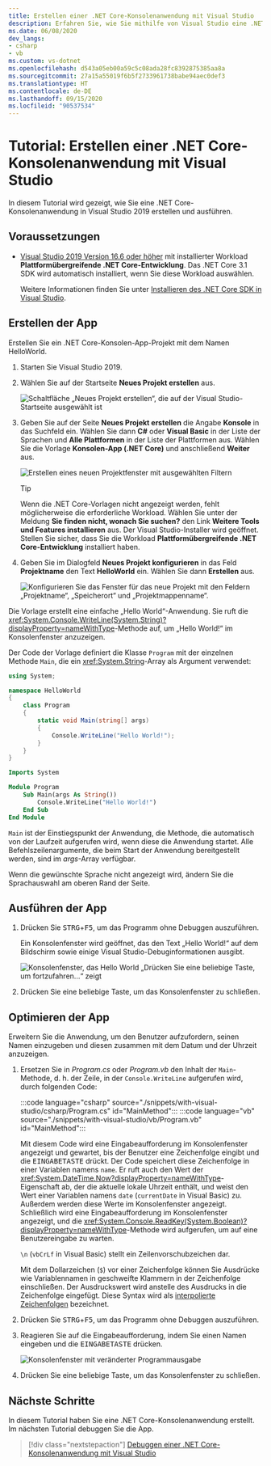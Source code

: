 ```yaml
---
title: Erstellen einer .NET Core-Konsolenanwendung mit Visual Studio
description: Erfahren Sie, wie Sie mithilfe von Visual Studio eine .NET-Konsolenanwendung mit C# oder Visual Basic erstellen.
ms.date: 06/08/2020
dev_langs:
- csharp
- vb
ms.custom: vs-dotnet
ms.openlocfilehash: d543a05eb00a59c5c08ada28fc8392875385aa8a
ms.sourcegitcommit: 27a15a55019f6b5f2733961738babe94aec0def3
ms.translationtype: HT
ms.contentlocale: de-DE
ms.lasthandoff: 09/15/2020
ms.locfileid: "90537534"
---
```

# <a name="tutorial-create-a-net-core-console-application-using-visual-studio"></a>Tutorial: Erstellen einer .NET Core-Konsolenanwendung mit Visual Studio

In diesem Tutorial wird gezeigt, wie Sie eine .NET Core-Konsolenanwendung in Visual Studio 2019 erstellen und ausführen.

## <a name="prerequisites"></a>Voraussetzungen

- [Visual Studio 2019 Version 16.6 oder höher](https://visualstudio.microsoft.com/downloads/?utm_medium=microsoft&utm_source=docs.microsoft.com&utm_campaign=inline+link&utm_content=download+vs2019) mit installierter Workload **Plattformübergreifende .NET Core-Entwicklung**. Das .NET Core 3.1 SDK wird automatisch installiert, wenn Sie diese Workload auswählen.

  Weitere Informationen finden Sie unter [Installieren des .NET Core SDK in Visual Studio](../install/windows.md#install-with-visual-studio).

## <a name="create-the-app"></a>Erstellen der App

Erstellen Sie ein .NET Core-Konsolen-App-Projekt mit dem Namen HelloWorld.

1. Starten Sie Visual Studio 2019.

1. Wählen Sie auf der Startseite **Neues Projekt erstellen** aus.

   ![Schaltfläche „Neues Projekt erstellen“, die auf der Visual Studio-Startseite ausgewählt ist](./media/with-visual-studio/start-window.png)

1. Geben Sie auf der Seite **Neues Projekt erstellen** die Angabe **Konsole** in das Suchfeld ein. Wählen Sie dann **C#** oder **Visual Basic** in der Liste der Sprachen und **Alle Plattformen** in der Liste der Plattformen aus. Wählen Sie die Vorlage **Konsolen-App (.NET Core)** und anschließend **Weiter** aus.

   ![Erstellen eines neuen Projektfenster mit ausgewählten Filtern](./media/with-visual-studio/create-new-project.png)

   > [!TIP]
   > Wenn die .NET Core-Vorlagen nicht angezeigt werden, fehlt möglicherweise die erforderliche Workload. Wählen Sie unter der Meldung **Sie finden nicht, wonach Sie suchen?** den Link **Weitere Tools und Features installieren** aus. Der Visual Studio-Installer wird geöffnet. Stellen Sie sicher, dass Sie die Workload **Plattformübergreifende .NET Core-Entwicklung** installiert haben.

1. Geben Sie im Dialogfeld **Neues Projekt konfigurieren** in das Feld **Projektname** den Text **HelloWorld** ein. Wählen Sie dann **Erstellen** aus.

   ![Konfigurieren Sie das Fenster für das neue Projekt mit den Feldern „Projektname“, „Speicherort“ und „Projektmappenname“.](./media/with-visual-studio/configure-new-project.png)

Die Vorlage erstellt eine einfache „Hello World“-Anwendung. Sie ruft die <xref:System.Console.WriteLine(System.String)?displayProperty=nameWithType>-Methode auf, um „Hello World!“ im Konsolenfenster anzuzeigen.

Der Code der Vorlage definiert die Klasse `Program` mit der einzelnen Methode `Main`, die ein <xref:System.String>-Array als Argument verwendet:

```csharp
using System;

namespace HelloWorld
{
    class Program
    {
        static void Main(string[] args)
        {
            Console.WriteLine("Hello World!");
        }
    }
}
```

```vb
Imports System

Module Program
    Sub Main(args As String())
        Console.WriteLine("Hello World!")
    End Sub
End Module
```

`Main` ist der Einstiegspunkt der Anwendung, die Methode, die automatisch von der Laufzeit aufgerufen wird, wenn diese die Anwendung startet. Alle Befehlszeilenargumente, die beim Start der Anwendung bereitgestellt werden, sind im *args*-Array verfügbar.

Wenn die gewünschte Sprache nicht angezeigt wird, ändern Sie die Sprachauswahl am oberen Rand der Seite.

## <a name="run-the-app"></a>Ausführen der App

1. Drücken Sie <kbd>STRG</kbd>+<kbd>F5</kbd>, um das Programm ohne Debuggen auszuführen.

   Ein Konsolenfenster wird geöffnet, das den Text „Hello World!“ auf dem Bildschirm sowie einige Visual Studio-Debuginformationen ausgibt.

   ![Konsolenfenster, das Hello World „Drücken Sie eine beliebige Taste, um fortzufahren...“ zeigt](./media/with-visual-studio/hello-world-console.png)

1. Drücken Sie eine beliebige Taste, um das Konsolenfenster zu schließen.

## <a name="enhance-the-app"></a>Optimieren der App

Erweitern Sie die Anwendung, um den Benutzer aufzufordern, seinen Namen einzugeben und diesen zusammen mit dem Datum und der Uhrzeit anzuzeigen.

1. Ersetzen Sie in *Program.cs* oder *Program.vb* den Inhalt der `Main`-Methode, d. h. der Zeile, in der `Console.WriteLine` aufgerufen wird, durch folgenden Code:

   :::code language="csharp" source="./snippets/with-visual-studio/csharp/Program.cs" id="MainMethod":::
   :::code language="vb" source="./snippets/with-visual-studio/vb/Program.vb" id="MainMethod":::

   Mit diesem Code wird eine Eingabeaufforderung im Konsolenfenster angezeigt und gewartet, bis der Benutzer eine Zeichenfolge eingibt und die <kbd>EINGABETASTE</kbd> drückt. Der Code speichert diese Zeichenfolge in einer Variablen namens `name`. Er ruft auch den Wert der <xref:System.DateTime.Now?displayProperty=nameWithType>-Eigenschaft ab, der die aktuelle lokale Uhrzeit enthält, und weist den Wert einer Variablen namens `date` (`currentDate` in Visual Basic) zu. Außerdem werden diese Werte im Konsolenfenster angezeigt. Schließlich wird eine Eingabeaufforderung im Konsolenfenster angezeigt, und die <xref:System.Console.ReadKey(System.Boolean)?displayProperty=nameWithType>-Methode wird aufgerufen, um auf eine Benutzereingabe zu warten.

   `\n` (`vbCrLf` in Visual Basic) stellt ein Zeilenvorschubzeichen dar.

   Mit dem Dollarzeichen (`$`) vor einer Zeichenfolge können Sie Ausdrücke wie Variablennamen in geschweifte Klammern in der Zeichenfolge einschließen. Der Ausdruckswert wird anstelle des Ausdrucks in die Zeichenfolge eingefügt. Diese Syntax wird als [interpolierte Zeichenfolgen](../../csharp/language-reference/tokens/interpolated.md) bezeichnet.

1. Drücken Sie <kbd>STRG</kbd>+<kbd>F5</kbd>, um das Programm ohne Debuggen auszuführen.

1. Reagieren Sie auf die Eingabeaufforderung, indem Sie einen Namen eingeben und die <kbd>EINGABETASTE</kbd> drücken.

   ![Konsolenfenster mit veränderter Programmausgabe](./media/with-visual-studio/hello-world-update.png)

1. Drücken Sie eine beliebige Taste, um das Konsolenfenster zu schließen.

## <a name="next-steps"></a>Nächste Schritte

In diesem Tutorial haben Sie eine .NET Core-Konsolenanwendung erstellt. Im nächsten Tutorial debuggen Sie die App.

> [!div class="nextstepaction"]
> [Debuggen einer .NET Core-Konsolenanwendung mit Visual Studio](debugging-with-visual-studio.md)

